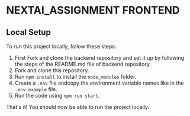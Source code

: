 # NEXTAI_ASSIGNMENT FRONTEND

## Local Setup

To run this project locally, follow these steps:

1. First Fork and clone the backend repository and set it up by following the steps of the README.md file of backend repository.
2. Fork and clone this repository.
3. Run `npm install` to install the `node_modules` folder.
4. Create a `.env` file andcopy the environment variable names like in the `.env.example` file.
5. Run the code using `npm run start`.

That's it! You should now be able to run the project locally.
